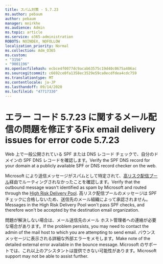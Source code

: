 ```yaml
---
title: スパム対策 - 5.7.23
ms.author: pebaum
author: pebaum
manager: mnirkhe
ms.audience: Admin
ms.topic: article
ms.service: o365-administration
ROBOTS: NOINDEX, NOFOLLOW
localization_priority: Normal
ms.collection: Adm_O365
ms.custom:
- "3156"
- "9001196"
ms.openlocfilehash: ecbce4f0077dc9acab63575c19d40c0675a406ac
ms.sourcegitcommit: c6692ce0fa1358ec3529e59ca0ecdfdea4cdc759
ms.translationtype: MT
ms.contentlocale: ja-JP
ms.lasthandoff: 09/14/2020
ms.locfileid: "47717330"
---
```

# <a name="fix-email-delivery-issues-for-error-code-5723"></a><span data-ttu-id="180b8-102">エラー コード 5.7.23 に関するメール配信の問題を修正する</span><span class="sxs-lookup"><span data-stu-id="180b8-102">Fix email delivery issues for error code 5.7.23</span></span>

<span data-ttu-id="180b8-103">Web 上で一般公開されている SPF または DNS レコード チェックで、自分のドメインの SPF DNS レコードを確認します。</span><span class="sxs-lookup"><span data-stu-id="180b8-103">Verify the SPF DNS record for your domain at a publicly available SPF or DNS record checker on the web.</span></span>

<span data-ttu-id="180b8-104">Microsoft により送信メッセージがスパムとして特定されて、[高リスク配信プール](https://docs.microsoft.com/microsoft-365/security/office-365-security/high-risk-delivery-pool-for-outbound-messages)経由でルーティングされなかったことを確認します。</span><span class="sxs-lookup"><span data-stu-id="180b8-104">Verify that the outbound message wasn't identified as spam by Microsoft and routed through the [High Risk Delivery Pool](https://docs.microsoft.com/microsoft-365/security/office-365-security/high-risk-delivery-pool-for-outbound-messages).</span></span> <span data-ttu-id="180b8-105">高リスク配信プールのメッセージは SPF チェックに合格しないため、送信先のメール組織によって承認されません。</span><span class="sxs-lookup"><span data-stu-id="180b8-105">Messages in the High Risk Delivery Pool won't pass SPF checks, and therefore won't be accepted by the destination email organization.</span></span>

<span data-ttu-id="180b8-106">問題が解決しない場合は、メール送信先のメール ホスト管理者への連絡が必要な場合があります。</span><span class="sxs-lookup"><span data-stu-id="180b8-106">If the problem persists, you may need to contact the admin of the mail host to which you are attempting to send email.</span></span> <span data-ttu-id="180b8-107">バウンス メッセージに表示される詳細な外部エラーをメモします。</span><span class="sxs-lookup"><span data-stu-id="180b8-107">Make note of the detailed external error available in the bounce message.</span></span> <span data-ttu-id="180b8-108">Microsoft のサポートでは、これ以上のアシスタントは提供できない可能性があります。</span><span class="sxs-lookup"><span data-stu-id="180b8-108">Microsoft support may not be able to assist further.</span></span>
